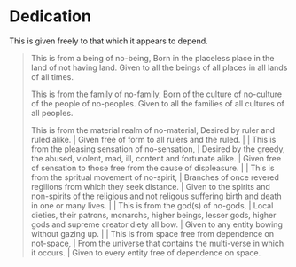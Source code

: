 # Dedication

This is given freely to that which it appears to depend.

> This is from a being of no-being, 
> Born in the placeless place in the land of not having land. 
> Given to all the beings of all places in all lands of all times.
> 
> This is from the family of no-family,
> Born of the culture of no-culture of the people of no-peoples.
> Given to all the families of all cultures of all peoples.
>
> This is from the material realm of no-material,
> Desired by ruler and ruled alike.
| Given free of form to all rulers and the ruled.
|
| This is from the pleasing sensation of no-sensation,
| Desired by the greedy, the abused, violent, mad, ill, content and fortunate alike.
| Given free of sensation to those free from the cause of displeasure.
|
| This is from the spritual movement of no-spirit,
| Branches of once revered regilions from which they seek distance.
| Given to the spirits and non-spirits of the religious and not religous suffering birth and death in one or many lives.
|
| This is from the god(s) of no-gods,
| Local dieties, their patrons, monarchs, higher beings, lesser gods, higher gods and supreme creator diety all bow.
| Given to any entity bowing without gazing up.
|
| This is from space free from dependence on not-space,
| From the universe that contains the multi-verse in which it occurs.
| Given to every entity free of dependence on space.
